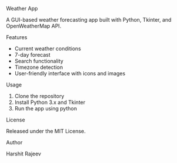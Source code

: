 Weather App

A GUI-based weather forecasting app built with Python, Tkinter, and OpenWeatherMap API.

Features

- Current weather conditions
- 7-day forecast
- Search functionality
- Timezone detection
- User-friendly interface with icons and images

Usage

1. Clone the repository
2. Install Python 3.x and Tkinter
3. Run the app using python 

License

Released under the MIT License.

Author

Harshit Rajeev

